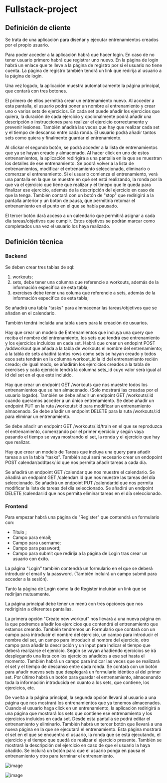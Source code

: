 # Fullstack-project

## Definición de cliente

Se trata de una aplicación para diseñar y ejecutar entrenamientos creados por el propio usuario.

Para poder acceder a la aplicación habrá que hacer login. En caso de no tener usuario primero habrá que registrar uno nuevo.
En la página de login habrá un enlace que te lleve a la página de registro por si el usuario no tiene cuenta. La página de registro también tendrá un link que redirija al usuario a la página de login.

Una vez logado, la aplicación muestra automáticamente la página principal, que contará con tres botones.

El primero de ellos permitirá crear un entrenamiento nuevo. Al acceder a esta pantalla, el usuario podrá poner un nombre al entrenamiento y crear uno o varios sets de ejercicios. En cada set puede añadir los ejercicios que quiera, la duración de cada ejercicio y opcionalmente podrá añadir una descripción o instrucciones para realizar el ejercicio correctamente y prevenir lesiones. También añadirá las veces que hay que realizar cada set y el tiempo de descanso entre cada ronda. El usuario podrá añadir tantos sets como quiera y finalmente guardar el entrenamiento.

Al clickar el segundo botón, se podrá acceder a la lista de entrenamientos que ya se hayan creado y almacenado. Al hacer click en uno de estos entrenamientos, la aplicación redirigirá a una pantalla en la que se muestran los detalles de ese entrenamiento. Se podrá volver a la lista de entrenamientos, modificar el entrenamiento seleccionado, eliminarlo o comenzar el entrenamiento. Si el usuario comienza el entrenamiento, verá una pantalla en la que se muestre en qué set está realizando, la ronda por la que va el ejercicio que tiene que realizar y el timepo que le queda para finalizar ese ejercicio, además de la descripción del ejercicio en caso de que la tenga. También contará con un botón de "stop" que redirigirá a la pantalla anterior y un botón de pausa, que permitiría retomar el entrenamiento en el punto en el que se había pausado.

El tercer botón dará acceso a un calendario que permitirá asignar a cada día tareas/objetivos que cumplir. Estos objetivos se podrán marcar como completados una vez el usuario los haya realizado.

## Definición técnica

### Backend

Se deben crear tres tablas de sql:

1. workouts;
2. sets, debe tener una columna que referencie a workouts, además de la información específica de esta tabla;
3. exercises debe tener una columa que referencie a sets, además de la información específica de esta tabla;

Se añadirá una tabla "tasks" para almmacenar las tareas/objetivos que se añadan en el calendario.

También tendrá incluida una tabla users para la creación de usuarios.

Hay que crear un modelo de Entrenamientos que incluya una query que reciba el nombre del entrenamiento, los sets que tendrá ese entrenamiento y los ejercicios incluidos en cada set.
Habrá que crear un endopint POST /addworkout que añada a la tabla de workouts el nombre del entrenamiento; a la tabla de sets añadirá tantos rows como sets se hayan creado y todos esos sets tendrán en la columna workout_id la id del entrenamiento recién creado; de igual modo, se añadirán los ejercicios creados a la tabla de exercises y cada ejercicio tendrá la columna sets_id cuyo valor será igual al id del set en el que esté incluido.

Hay que crear un endpoint GET /workouts que nos muestre todos los entrenamientos que se han almacenado. (Solo mostrará las creadas por el usuario logado).
También se debe añadir un endpoint GET /workouts/:id cuando queramos acceder a un único entrenamiento.
Se debe añadir un endpoint PUT en la ruta /workouts/:id para modificar un entrenamiento almacenado.
Se debe añadir un endpoint DELETE para la ruta /workouts/:id para eliminar un entrenamiento.

Se debe añadir un endpoint GET /workouts/:id/train en el que se reproduzca el entrenamiento, comenzando por el primer ejercicio y según vaya pasando el tiempo se vaya mostrando el set, la ronda y el ejercicio que hay que realizar.

Hay que crear un modelo de Tareas que incluya una query para añadir tareas a un la tabla "tasks".
También aquí será necesario crear un endopoint POST calendar/addtask/:id que nos permita añadir tareas a cada día.

Se añadirá un endpoint GET /calendar que nos muestre el calendario.
Se añadirá un endpoint GET /calendar/:id que nos muestre las tareas del día seleccionado.
Se añadirá un endpoint PUT /calendar:id que nos permita modificar la lista de tareas del día seleccionado.
Se añadirá un endpoint DELETE /calendar:id que nos permita eliminar tareas en el día seleccionado.

### Frontend

Para empezar habrá una página de "Register" que contendrá un formulario con:

- Título ;
- Campo para email;
- Campo para username;
- Campo para password;
- Campo para submit que redirija a la página de Login tras crear un usuario con éxito.

La página "Login" también contendrá un formulario en el que se deberá introducir el email y la password. (También incluirá un campo submit para acceder a la sesión).

Tanto la página de Login como la de Register incluirán un link que se redirijan mutuamente.

La página principal debe tener un menú con tres opciones que nos redirigirán a diferentes pantallas.

La primera opción "Create new workout" nos llevará a una nueva página en la que podremos añadir los ejercicios que contendrá el entrenamiento que estamos creando. También tendremos un Formulario que contará con un campo para introducir el nombre del ejercicio, un campo para introducir el nombre del set, un campo para introducir el nombre del ejercicio, otro campo para añadir la descripción y un input para indicar el tiempo que deberá realizarse el ejercicio. Según se vayan añadiendo ejercicios se irá desplegando una lista con los ejercicios añadidos a ese set hasta el momento.
También habrá un campo para indicar las veces que se realizará el set y el tiempo de descanso entre cada ronda.
Se contará con un botón para añadir nuevos sets que desplegará un formulario idéntico al del primer set.
Por último habrá un botón para guardar el entrenamiento, almacenando toda la información introducida en cuanto a los sets, que contiene, los ejercicios, etc.

De vuelta a la página principal, la segunda opción llevará al usuario a una página que nos mostrará los entrenamientos que ya tenemos almacenados.
Cuando el usuario haga click en un entrenamiento, la aplicación redirigirá a una página que mostrará los sets que contiene ese entrenamiento y los ejercicios incluidos en cada set.
Desde esta pantalla se podrá editar el entrenamiento y eliminarlo. También habrá un tercer botón que llevará a una nueva página en la que se ejecutará el entrenamiento.
Esta página mostrará el set en el que se encuentra el usuario, la ronda que se está ejecutando, el ejercicio y el tiempo que quedá de realizar el ejercicio presente. También se mostrará la descripción del ejercicio en caso de que el usuario la haya añadido. Se incluirá un botón para que el usuario ponga en pausa el entrenamiento y otro para terminar el entrenamiento.

![image](https://github.com/MarcosUgalde/Fullstack-project/assets/82014451/76d612cf-44f3-4df6-886b-1afe49d23128)

![image](https://github.com/MarcosUgalde/Fullstack-project/assets/82014451/73bd9da0-fd1f-485a-9dfa-d33ee444eb2d)
